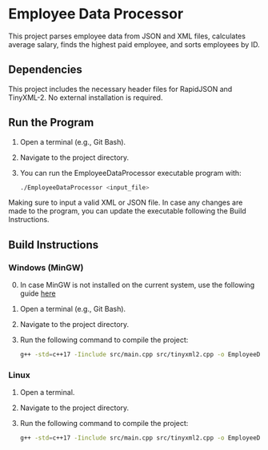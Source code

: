 # Employee Data Processor

This project parses employee data from JSON and XML files, calculates average salary, finds the highest paid employee, and sorts employees by ID.

## Dependencies

This project includes the necessary header files for RapidJSON and TinyXML-2. No external installation is required.

## Run the Program
1. Open a terminal (e.g., Git Bash).
2. Navigate to the project directory.
3. You can run the EmployeeDataProcessor executable program with:

    ```sh
    ./EmployeeDataProcessor <input_file>
    ```
Making sure to input a valid XML or JSON file. In case any changes are made to the program, you can update the executable following the Build Instructions.


## Build Instructions

### Windows (MinGW)

0. In case MinGW is not installed on the current system, use the following guide [here](https://code.visualstudio.com/docs/cpp/config-mingw)
1. Open a terminal (e.g., Git Bash).
2. Navigate to the project directory.
3. Run the following command to compile the project:

    ```sh
    g++ -std=c++17 -Iinclude src/main.cpp src/tinyxml2.cpp -o EmployeeDataProcessor.exe
    ```

### Linux

1. Open a terminal.
2. Navigate to the project directory.
3. Run the following command to compile the project:

    ```sh
    g++ -std=c++17 -Iinclude src/main.cpp src/tinyxml2.cpp -o EmployeeDataProcessor
    ```
